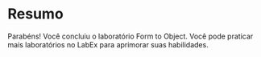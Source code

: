 # Resumo

Parabéns! Você concluiu o laboratório Form to Object. Você pode praticar mais laboratórios no LabEx para aprimorar suas habilidades.
